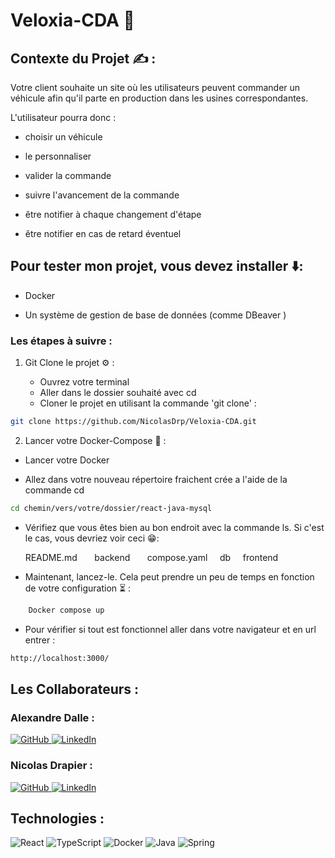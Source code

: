 # Veloxia-CDA 🚗

## Contexte du Projet ✍️ : 

Votre client souhaite un site où les utilisateurs peuvent commander un véhicule afin qu'il parte en production dans les usines correspondantes.

L'utilisateur pourra donc :

* choisir un véhicule

* le personnaliser

* valider la commande

* suivre l'avancement de la commande

* être notifier à chaque changement d'étape

* être notifier en cas de retard éventuel


## Pour tester mon projet, vous devez installer ⬇️:

* Docker

* Un système de gestion de base de données (comme DBeaver )


### Les étapes à suivre :

1. Git Clone le projet ⚙️ : <br>

    * Ouvrez votre terminal
    * Aller dans le dossier souhaité avec cd 
    * Cloner le projet en utilisant la commande 'git clone' :

 ```bash
git clone https://github.com/NicolasDrp/Veloxia-CDA.git
```
2. Lancer votre Docker-Compose 🚀 : <br>

* Lancer votre Docker 

* Allez dans votre nouveau répertoire fraichent crée a l'aide de la commande cd 

```bash
cd chemin/vers/votre/dossier/react-java-mysql
```
* Vérifiez que vous êtes bien au bon endroit avec la commande ls. Si c'est le cas, vous devriez voir ceci 😁:

&nbsp;&nbsp;&nbsp;&nbsp;&nbsp;&nbsp;README.md &nbsp; &nbsp; &nbsp; backend &nbsp; &nbsp; &nbsp;     compose.yaml  &nbsp;&nbsp;&nbsp;    db &nbsp;&nbsp;&nbsp;   frontend 

* Maintenant, lancez-le. Cela peut prendre un peu de temps en fonction de votre configuration ⏳ :
```bash
    Docker compose up 
```
* Pour vérifier si tout est fonctionnel aller dans votre navigateur et en url entrer  : 
```bash
http://localhost:3000/
```


## Les Collaborateurs :

### Alexandre Dalle : 

<a href=" https://github.com/WazeAbi">![GitHub](https://img.shields.io/badge/github-%23121011.svg?style=for-the-badge&logo=github&logoColor=white)
</a>
<a href="https://www.linkedin.com/in/alexandre-dalle-201096277/">![LinkedIn](https://img.shields.io/badge/linkedin-%230077B5.svg?style=for-the-badge&logo=linkedin&logoColor=white)
</a>
### Nicolas Drapier :

<a href="https://github.com/NicolasDrp" >![GitHub](https://img.shields.io/badge/github-%23121011.svg?style=for-the-badge&logo=github&logoColor=white)
</a>
<a href="https://www.linkedin.com/in/nicolas-drapier/">![LinkedIn](https://img.shields.io/badge/linkedin-%230077B5.svg?style=for-the-badge&logo=linkedin&logoColor=white)
</a>

## Technologies :




![React](https://img.shields.io/badge/react-%2320232a.svg?style=for-the-badge&logo=react&logoColor=%2361DAFB)
![TypeScript](https://img.shields.io/badge/typescript-%23007ACC.svg?style=for-the-badge&logo=typescript&logoColor=white)
![Docker](https://img.shields.io/badge/docker-%230db7ed.svg?style=for-the-badge&logo=docker&logoColor=white)
![Java](https://img.shields.io/badge/java-%23ED8B00.svg?style=for-the-badge&logo=openjdk&logoColor=white)
![Spring](https://img.shields.io/badge/spring-%236DB33F.svg?style=for-the-badge&logo=spring&logoColor=white)
